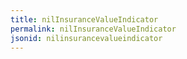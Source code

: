```yaml
---
title: nilInsuranceValueIndicator
permalink: nilInsuranceValueIndicator
jsonid: nilinsurancevalueindicator
---
```

